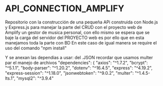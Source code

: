 # API_CONNECTION_AMPLIFY
Repositorio con la construcción de una pequeña APi construida con Node.js y Express.js para manejar la parte del CRUD con el proyecto web de Amplify un gestor de musica personal, con ello mismo se espera que se baje la carga del servidor del PROYECTO web es por ello que en esta manejamos toda la parte con BD
En este caso de igual manera se require el uso del comando "npm install"

Y se anexan las dependias a usar: del .JSON
recordar que usamos multer par el manejo de archivos
"dependencies": {
    "axios": "^1.7.2",
    "bcrypt": "^5.1.1",
    "body-parser": "^1.20.2",
    "dotenv": "^16.4.5",
    "express": "^4.19.2",
    "express-session": "^1.18.0",
    "jsonwebtoken": "^9.0.2",
    "multer": "^1.4.5-lts.1",
    "mysql2": "^3.9.4"
